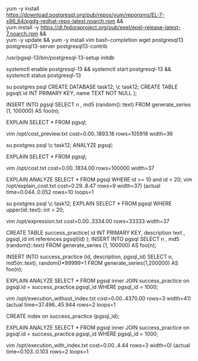 yum -y install https://download.postgresql.org/pub/repos/yum/reporpms/EL-7-x86_64/pgdg-redhat-repo-latest.noarch.rpm && \
yum install -y https://dl.fedoraproject.org/pub/epel/epel-release-latest-7.noarch.rpm && \
yum -y update && yum -y install vim bash-completion wget postgresql13 postgresql13-server postgresql13-contrib

/usr/pgsql-13/bin/postgresql-13-setup initdb

systemctl enable postgresql-13 && systemctl start postgresql-13 && systemctl status postgresql-13

su postgres
psql
CREATE DATABASE task12;
\c task12;
CREATE TABLE pgsql(
     id INT PRIMARY KEY, name TEXT NOT NULL 
);

INSERT INTO pgsql SELECT n , md5 (random()::text) FROM generate_series (1, 100000) AS foo(n);

EXPLAIN SELECT * FROM pgsql;

vim /opt/cost_preview.txt
    cost=0.00..1893.18 rows=105918 width=36

su postgres
psql
\c task12;
ANALYZE pgsql;

EXPLAIN SELECT * FROM pgsql;

vim /opt/cost.txt
    cost=0.00..1834.00 rows=100000 width=37


EXPLAIN ANALYZE SELECT * FROM pgsql WHERE id >= 10 and id < 20;
vim /opt/explain_cost.txt
    cost=0.29..8.47 rows=9 width=37) (actual time=0.044..0.052 rows=10 loops=1


su postgres
psql
\c task12;
EXPLAIN SELECT * FROM pgsql WHERE upper(id::text)::int < 20;



vim /opt/expression.txt
    cost=0.00..3334.00 rows=33333 width=37



CREATE TABLE success_practice(
     id INT PRIMARY KEY, 
     description text ,
     pgsql_id int references pgsql(id)
);
INSERT INTO pgsql SELECT n , md5 (random()::text) FROM generate_series (1, 100000) AS foo(n);
     

INSERT INTO success_practice (id, description, pgsql_id) SELECT n, md5(n::text), random()*99999+1 FROM generate_series(1,200000) AS foo(n);

EXPLAIN ANALYZE SELECT * FROM pgsql inner JOIN success_practice on pgsql.id = success_practice.pgsql_id WHERE pgsql_id = 1000;

vim /opt/execution_without_index.txt
    cost=0.00..4370.00 rows=3 width=41) (actual time=37.496..45.944 rows=2 loops=1


CREATE index on success_practice (pgsql_id);

EXPLAIN ANALYZE SELECT * FROM pgsql inner JOIN success_practice on pgsql.id = success_practice.pgsql_id WHERE pgsql_id = 1000;

vim /opt/execution_with_index.txt
    cost=0.00..4.44 rows=3 width=0) (actual time=0.103..0.103 rows=2 loops=1